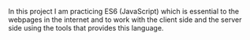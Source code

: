 In this project I am practicing ES6 (JavaScript) which is essential to the webpages in the internet and to work with the client side and the server side using the tools that provides this language.